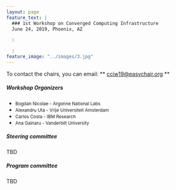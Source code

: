 ```yaml
---
layout: page
feature_text: | 
  ### 1st Workshop on Converged Computing Infrastructure
  June 24, 2019, Phoenix, AZ

  :

  :
feature_image: "../images/3.jpg"
---
```


To contact the chairs, you can email: ** cciw19@easychair.org **

##### Workshop Organizers

* <small>Bogdan Nicolae - Argonne National Labs</small>
* <small>Alexandru Uta - Vrije Universiteit Amsterdam</small>
* <small>Carlos Costa - IBM Research</small>
* <small>Ana Gainaru - Vanderbilt University</small>

##### Steering committee

TBD

##### Program committee

TBD
